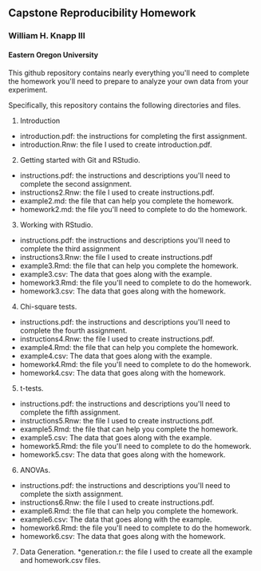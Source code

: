 ## Capstone Reproducibility Homework

### William H. Knapp III

#### Eastern Oregon University

This github repository contains nearly everything you'll need to complete the
homework you'll need to prepare to analyze your own data from your experiment.

Specifically, this repository contains the following directories and files.

1. Introduction
  * introduction.pdf: the instructions for completing the first assignment.
  * introduction.Rnw: the file I used to create introduction.pdf.
2. Getting started with Git and RStudio.
  * instructions.pdf: the instructions and descriptions you'll need to complete
  the second assignment.
  * instructions2.Rnw: the file I used to create instructions.pdf.
  * example2.md: the file that can help you complete the homework.
  * homework2.md: the file you'll need to complete to do the homework.
3. Working with RStudio.
  * instructions.pdf: the instructions and descriptions you'll need to complete
  the third assignment
  * instructions3.Rnw: the file I used to create instructions.pdf
  * example3.Rmd: the file that can help you complete the homework.
  * example3.csv: The data that goes along with the example.
  * homework3.Rmd: the file you'll need to complete to do the homework.
  * homework3.csv: The data that goes along with the homework.
4. Chi-square tests.
  * instructions.pdf: the instructions and descriptions you'll need to complete
  the fourth assignment.
  * instructions4.Rnw: the file I used to create instructions.pdf.
  * example4.Rmd: the file that can help you complete the homework.
  * example4.csv: The data that goes along with the example.
  * homework4.Rmd: the file you'll need to complete to do the homework.
  * homework4.csv: The data that goes along with the homework.
5. t-tests.
  * instructions.pdf: the instructions and descriptions you'll need to complete
  the fifth assignment.
  * instructions5.Rnw: the file I used to create instructions.pdf.
  * example5.Rmd: the file that can help you complete the homework.
  * example5.csv: The data that goes along with the example.
  * homework5.Rmd: the file you'll need to complete to do the homework.
  * homework5.csv: The data that goes along with the homework.
 6. ANOVAs.
  * instructions.pdf: the instructions and descriptions you'll need to complete
  the sixth assignment.
  * instructions6.Rnw: the file I used to create instructions.pdf.
  * example6.Rmd: the file that can help you complete the homework.
  * example6.csv: The data that goes along with the example.
  * homework6.Rmd: the file you'll need to complete to do the homework.
  * homework6.csv: The data that goes along with the homework.
7. Data Generation.
  *generation.r: the file I used to create all the example and homework.csv
  files.